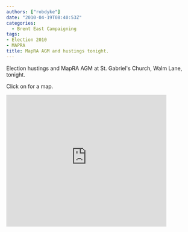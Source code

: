 ```yaml
---
authors: ["robdyke"]
date: "2010-04-19T08:40:53Z"
categories:
  - Brent East Campaigning
tags:
- Election 2010
- MAPRA
title: MapRA AGM and hustings tonight.
---
```

Election hustings and MapRA AGM at St. Gabriel's Church, Walm Lane, tonight.

Click on for a map.

<!--more-->

<iframe width="425" scrolling="no" height="350" frameborder="0" marginheight="0" marginwidth="0" src="http://maps.google.co.uk/maps?f=q&#038;source=embed&#038;hl=en&#038;geocode=&#038;q=nw2+3bs&#038;sll=53.800651,-4.064941&#038;sspn=18.178919,43.461914&#038;ie=UTF8&#038;hq=&#038;hnear=London+NW2+3BS,+United+Kingdom&#038;ll=51.551949,-0.211431&#038;spn=0.001164,0.002653&#038;z=19&#038;layer=c&#038;cbll=51.552641,-0.218426&#038;panoid=5fSsqWuM4ez-9KjgWwQ-gA&#038;cbp=12,151.65,,0,4.63&#038;output=svembed" />
  
<small><a style="color: #0000ff; text-align: left" href="http://maps.google.co.uk/maps?f=q&#038;source=embed&#038;hl=en&#038;geocode=&#038;q=nw2+3bs&#038;sll=53.800651,-4.064941&#038;sspn=18.178919,43.461914&#038;ie=UTF8&#038;hq=&#038;hnear=London+NW2+3BS,+United+Kingdom&#038;ll=51.551949,-0.211431&#038;spn=0.001164,0.002653&#038;z=19&#038;layer=c&#038;cbll=51.552641,-0.218426&#038;panoid=5fSsqWuM4ez-9KjgWwQ-gA&#038;cbp=12,151.65,,0,4.63">View Larger Map</a></small>
